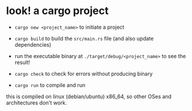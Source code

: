 # look! a cargo project

- `cargo new <project_name>` to initiate a project
- `cargo build` to build the `src/main.rs` file (and also update dependencies)
- run the executable binary at `./target/debug/<project_name>` to see the result!

- `cargo check` to check for errors without producing binary
- `cargo run` to compile and run

this is compiled on linux (debian/ubuntu) x86_64, so other OSes and architectures don't work.
